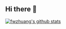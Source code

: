 ## Hi there 👋

[![fwzhuang's github stats](https://github-readme-stats.vercel.app/api?username=fwzhuang&&show_icons=true&theme=radical&count_private=true)](https://github.com/anuraghazra/github-readme-stats)
<!--
**fwzhuang/fwzhuang** is a ✨ _special_ ✨ repository because its `README.md` (this file) appears on your GitHub profile.
Here are some ideas to get you started:
- 🔭 I’m currently working on ...
- 🌱 I’m currently learning ...
- 👯 I’m looking to collaborate on ...
- 🤔 I’m looking for help with ...
- 💬 Ask me about ...
- 📫 How to reach me: ...
- 😄 Pronouns: ...
- ⚡ Fun fact: ...
-->

